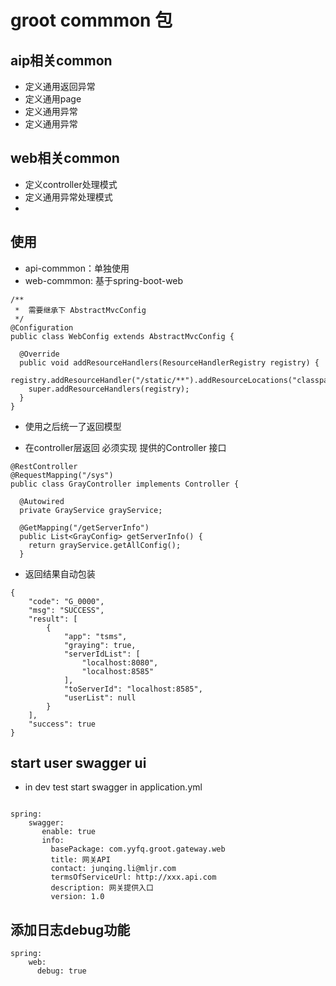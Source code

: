 # groot commmon 包

## aip相关common
* 定义通用返回异常
* 定义通用page
* 定义通用异常
* 定义通用异常


## web相关common
* 定义controller处理模式
* 定义通用异常处理模式
* 


## 使用
* api-commmon：单独使用
* web-commmon: 基于spring-boot-web

```
/**
 *  需要继承下 AbstractMvcConfig
 */
@Configuration
public class WebConfig extends AbstractMvcConfig {

  @Override
  public void addResourceHandlers(ResourceHandlerRegistry registry) {
    registry.addResourceHandler("/static/**").addResourceLocations("classpath:/static/");
    super.addResourceHandlers(registry);
  }
}
```

* 使用之后统一了返回模型

* 在controller层返回 必须实现 提供的Controller 接口

```
@RestController
@RequestMapping("/sys")
public class GrayController implements Controller {

  @Autowired
  private GrayService grayService;

  @GetMapping("/getServerInfo")
  public List<GrayConfig> getServerInfo() {
    return grayService.getAllConfig();
  }
```

* 返回结果自动包装

```
{
    "code": "G_0000", 
    "msg": "SUCCESS", 
    "result": [
        {
            "app": "tsms", 
            "graying": true, 
            "serverIdList": [
                "localhost:8080", 
                "localhost:8585"
            ], 
            "toServerId": "localhost:8585", 
            "userList": null
        }
    ], 
    "success": true
}

```

## start user swagger ui
* in dev test start swagger in application.yml

```

spring:
    swagger:
       enable: true
       info:
         basePackage: com.yyfq.groot.gateway.web
         title: 网关API
         contact: junqing.li@mljr.com
         termsOfServiceUrl: http://xxx.api.com
         description: 网关提供入口
         version: 1.0

```

## 添加日志debug功能

```
spring:
    web:
      debug: true
      
```

